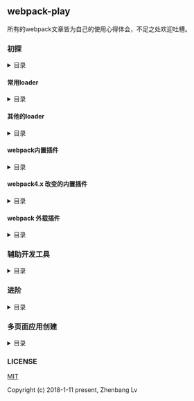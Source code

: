## webpack-play

所有的webpack文章皆为自己的使用心得体会，不足之处欢迎吐槽。

### 初探

<details>
<summary>目录</summary>

* [webpack 入门](https://github.com/lvzhenbang/webpack-play/blob/master/doc/first/index.md)
* [引入第三方库](https://github.com/lvzhenbang/webpack-play/tree/master/doc/third-party.md)
* [loader入门](https://github.com/lvzhenbang/webpack-play/tree/master/doc/loader.md)
* [plugin入门](https://github.com/lvzhenbang/webpack-play/tree/master/doc/plugin.md)

</details>

#### 常用loader

<details>
<summary>目录</summary>

* [css-loader & style-loader](https://github.com/lvzhenbang/webpack-play/tree/master/doc/first/css-style-loader.md)
* [url-loader](https://github.com/lvzhenbang/webpack-play/tree/master/doc/first/css-style-loader.md)
* [file-loader](https://github.com/lvzhenbang/webpack-play/tree/master/doc/first/file-loader.md)
* [css扩展语言(sass, less, stylus等)的loader](https://github.com/lvzhenbang/webpack-play/tree/master/doc/first/css-extend.md)
* [编译ES6为ES5的babel-loader](https://github.com/lvzhenbang/webpack-play/tree/master/doc/first/babel-loader.md)


</details>

#### 其他的loader

<details>
<summary>目录</summary>

* [语法检测的eslint-loader(文件类型：*.js)](https://github.com/lvzhenbang/webpack-play/tree/master/doc/first/eslint-loader.md)
* [语法检测的stylelint-loader(文件类型：*.css)](https://github.com/lvzhenbang/webpack-play/tree/master/doc/first/stylelint-loader.md)

* [postcss一个处理css模块的插件平台](https://github.com/lvzhenbang/webpack-play/tree/master/doc/first/postcss.md)

</details>

#### webpack内置插件

<details>
<summary>目录</summary>

* [CommonsChunkPlugin](https://github.com/lvzhenbang/webpack-play/tree/master/doc/first/commonschunkplugin.md) // 提取文件块中的共用代码
* [UglifyjsWebpackPlugin](https://github.com/lvzhenbang/webpack-play/tree/master/doc/first/uglifyjsplugin.md) // 压缩编译后的模块
* [DllPlugin](https://github.com/lvzhenbang/webpack-play/tree/master/doc/first/dllplugin&dllreferenceplugin.md) // 减少打包构建的时间
* [ProvidePlugin](https://github.com/lvzhenbang/webpack-play/tree/master/doc/first/provideplugin.md) // 不必通过import/require使用模块
* [HotModuleRepalcementPlugin](https://github.com/lvzhenbang/webpack-play/tree/master/doc/first/hmrplugin.md) // 启用热交换

</details>

#### webpack4.x 改变的内置插件

<details>
<summary>目录</summary>

* [SplitChunkPlugin](https://github.com/lvzhenbang/webpack-play/tree/master/doc/first/splitchunkplugin.md) // 提取各模块间的共用代码，它替代了`CommonsChunkPlugin`插件


</details>

#### webpack 外载插件

<details>
<summary>目录</summary>

* [CopyWebPackPlugin](https://github.com/lvzhenbang/webpack-play/tree/master/doc/first/copy-webpack-plugin.md) // 拷贝静态文件到构建输出的 `dist/` 目录中
* [HtmlWebapckPlugin](https://github.com/lvzhenbang/webpack-play/tree/master/doc/first/htmlwebpackplugin.md) // 用webpack生成HTML文件
* [ExtractTextWebpackPlugin](https://github.com/lvzhenbang/webpack-play/tree/master/doc/first/extract-text-webpack-plugin.md) // 从打包生成的js文件分理处css到单独的文件。webpack4.x之前支持
* [MiniCssExtractPlugin](https://github.com/lvzhenbang/webpack-play/tree/master/doc/first/minicssextractplugin.md) // 从打包生成的js文件分理处css到单独的文件。webpack4.x开始支持
* [webpackMerge](https://github.com/lvzhenbang/webpack-play/tree/master/doc/first/webpack-merge.md) // 合并配置项
* [babel-plguin-lodash & LodashWebpackPlugin](https://github.com/lvzhenbang/webpack-play/tree/master/doc/first/lodash-webpack-plugin.md)

</details>

### 辅助开发工具

<details>
<summary>目录</summary>

* [HtmlWebapckPlugin](https://github.com/lvzhenbang/webpack-play/tree/master/doc/first/htmlwebpackplugin.md) // 用webpack生成HTML文件
* [WebpackDevServer](https://github.com/lvzhenbang/webpack-play/tree/master/doc/first/webpack-dev-server.md) // 用webpack开发时启动浏览器
* [nodemon](https://github.com/lvzhenbang/webpack-play/tree/master/doc/first/nodemon.md) // 用监视webpack.config.js的改变

</details>

### 进阶

<details>
<summary>目录</summary>

* [自定义实现 webpack-dev-server ](https://github.com/lvzhenbang/webpack-play/tree/master/doc/first/custom-HMR.md)
* [webpack4.x变化](https://github.com/lvzhenbang/webpack-play/tree/master/doc/two/webpack4.md)
* [webpack4.x变化 二](https://github.com/lvzhenbang/webpack-play/tree/master/doc/two/webpack4-2.md)
* [webapck常见使用问题](https://github.com/lvzhenbang/webpack-play/tree/master/doc/other/doc.md)

</details>

### 多页面应用创建

<details>
<summary>目录</summary>

* [构建多页面应用](https://github.com/lvzhenbang/webpack-play/tree/master/doc/two/multi-page.md)
* [构建多页面应用——单个页面的处理](https://github.com/lvzhenbang/webpack-play/tree/master/doc/two/multi-page-single-page.md)
* [构建多页面应用——模板](https://github.com/lvzhenbang/webpack-play/tree/master/doc/two/multi-page-template.md)
* [构建多页面应用——静态资源](https://github.com/lvzhenbang/webpack-play/tree/master/doc/two/multi-page-assets.md)
* [构建多页面应用——优化（一）](https://github.com/lvzhenbang/webpack-play/tree/master/doc/two/multi-page-function.md)
* [构建多页面应用——hash](https://github.com/lvzhenbang/webpack-play/tree/master/doc/two/multi-page-hash.md)
* [构建多页面应用——优化（二）](https://github.com/lvzhenbang/webpack-play/tree/master/doc/two/multi-page-mockdata.md)

</details>

### LICENSE

[MIT](https://opensource.org/licenses/MIT)

Copyright (c) 2018-1-11 present, Zhenbang Lv